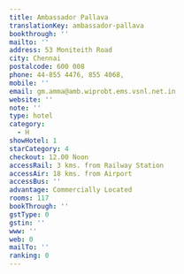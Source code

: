 ```yaml
---
title: Ambassador Pallava
translationKey: ambassador-pallava
bookthrough: ''
mailto: ''
address: 53 Moniteith Road
city: Chennai
postalcode: 600 008
phone: 44-855 4476, 855 4068,
mobile: ''
email: gm.amma@amb.wiprobt.ems.vsnl.net.in
website: ''
note: ''
type: hotel
category:
  - H
showHotel: 1
starCategory: 4
checkout: 12.00 Noon
accessRail: 3 kms. from Railway Station
accessAir: 18 kms. from Airport
accessBus: ''
advantage: Commercially Located
rooms: 117
bookThrough: ''
gstType: 0
gstin: ''
www: ''
web: 0
mailTo: ''
ranking: 0
---
```







